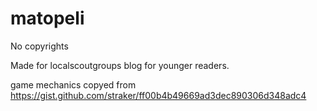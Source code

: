 # matopeli

No copyrights

Made for localscoutgroups blog for younger readers.

game mechanics copyed from https://gist.github.com/straker/ff00b4b49669ad3dec890306d348adc4
